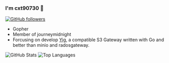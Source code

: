 ### I'm cxt90730 👋

<!--
**cxt90730/cxt90730** is a ✨ _special_ ✨ repository because its `README.md` (this file) appears on your GitHub profile.

Here are some ideas to get you started:

- 🔭 I’m currently working on ...
- 🌱 I’m currently learning ...
- 👯 I’m looking to collaborate on ...
- 🤔 I’m looking for help with ...
- 💬 Ask me about ...
- 📫 How to reach me: ...
- 😄 Pronouns: ...
- ⚡ Fun fact: ...
-->

[![GitHub followers](https://img.shields.io/github/followers/cxt90730?label=Follow%20at%20GitHub&style=for-the-badge)](https://github.com/cxt90730)

- Gopher
- Member of journeymidnight
- Forcusing on develop [Yig](https://github.com/journeymidnight/yig), a compatible S3 Gateway written with Go and better than minio and radosgateway.

![GitHub Stats](https://github-readme-stats.vercel.app/api?username=cxt90730&theme=cobalt&show_icons=true&&line_height=40)
![Top Languages](https://github-readme-stats.vercel.app/api/top-langs/?username=cxt90730&theme=cobalt&show_icons=true)
